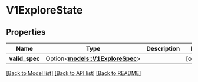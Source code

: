 # V1ExploreState

## Properties

Name | Type | Description | Notes
------------ | ------------- | ------------- | -------------
**valid_spec** | Option<[**models::V1ExploreSpec**](v1ExploreSpec.md)> |  | [optional]

[[Back to Model list]](../README.md#documentation-for-models) [[Back to API list]](../README.md#documentation-for-api-endpoints) [[Back to README]](../README.md)


